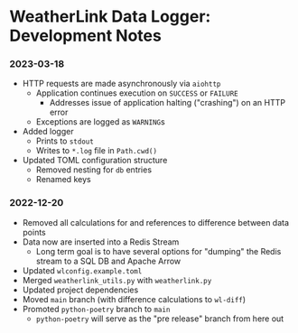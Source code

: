 # WeatherLink Data Logger: Development Notes
### 2023-03-18
- HTTP requests are made asynchronously via `aiohttp`
  - Application continues execution on `SUCCESS` or `FAILURE`
    - Addresses issue of application halting ("crashing") on an HTTP error
  - Exceptions are logged as `WARNING`s
- Added logger
  - Prints to `stdout`
  - Writes to `*.log` file in `Path.cwd()`
- Updated TOML configuration structure
  - Removed nesting for `db` entries
  - Renamed keys

### 2022-12-20
- Removed all calculations for and references to difference between data points
- Data now are inserted into a Redis Stream
  - Long term goal is to have several options for "dumping" the Redis stream to a SQL DB and Apache Arrow
- Updated `wlconfig.example.toml`
- Merged `weatherlink_utils.py` with `weatherlink.py`
- Updated project dependencies
- Moved `main` branch (with difference calculations to `wl-diff`)
- Promoted `python-poetry` branch to `main`
  - `python-poetry` will serve as the "pre release" branch from here out
